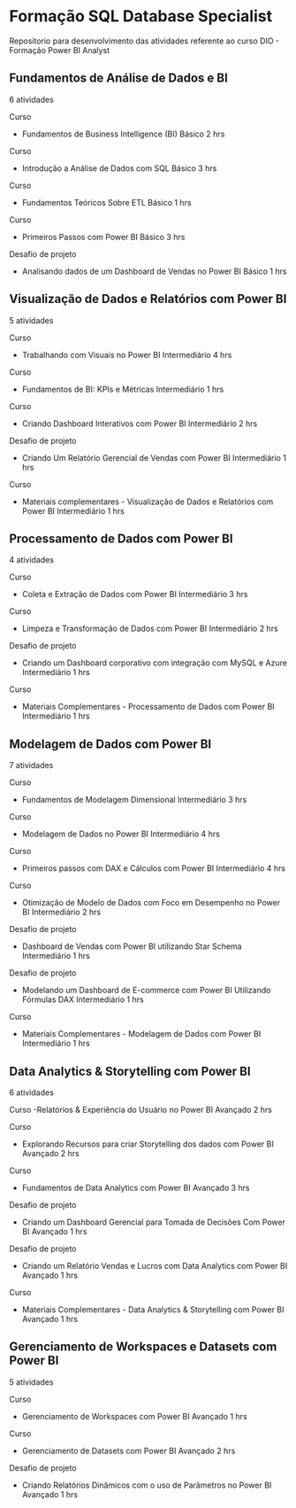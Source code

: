 # Formação SQL Database Specialist
Repositorio para desenvolvimento das atividades referente ao curso DIO - Formação Power BI Analyst

## Fundamentos de Análise de Dados e BI
6 atividades

Curso
- Fundamentos de Business Intelligence (BI)
Básico
2 hrs

Curso
- Introdução a Análise de Dados com SQL
Básico
3 hrs

Curso
- Fundamentos Teóricos Sobre ETL
Básico
1 hrs

Curso
- Primeiros Passos com Power BI
Básico
3 hrs

Desafio de projeto
- Analisando dados de um Dashboard de Vendas no Power BI
Básico
1 hrs

## Visualização de Dados e Relatórios com Power BI
5 atividades

Curso
- Trabalhando com Visuais no Power BI
Intermediário
4 hrs

Curso
- Fundamentos de BI: KPIs e Métricas
Intermediário
1 hrs

Curso
- Criando Dashboard Interativos com Power BI
Intermediário
2 hrs

Desafio de projeto
- Criando Um Relatório Gerencial de Vendas com Power BI
Intermediário
1 hrs

Curso
- Materiais complementares - Visualização de Dados e Relatórios com Power BI
Intermediário
1 hrs

## Processamento de Dados com Power BI
4 atividades

Curso
- Coleta e Extração de Dados com Power BI
Intermediário
3 hrs

Curso
- Limpeza e Transformação de Dados com Power BI
Intermediário
2 hrs

Desafio de projeto
- Criando um Dashboard corporativo com integração com MySQL e Azure
Intermediário
1 hrs

Curso
- Materiais Complementares - Processamento de Dados com Power BI
Intermediário
1 hrs

## Modelagem de Dados com Power BI
7 atividades

Curso
- Fundamentos de Modelagem Dimensional
Intermediário
3 hrs

Curso
- Modelagem de Dados no Power BI
Intermediário
4 hrs

Curso
- Primeiros passos com DAX e Cálculos com Power BI
Intermediário
4 hrs

Curso
- Otimização de Modelo de Dados com Foco em Desempenho no Power BI
Intermediário
2 hrs

Desafio de projeto
- Dashboard de Vendas com Power BI utilizando Star Schema
Intermediário
1 hrs

Desafio de projeto
- Modelando um Dashboard de E-commerce com Power BI Utilizando Fórmulas DAX
Intermediário
1 hrs

Curso
- Materiais Complementares - Modelagem de Dados com Power BI
Intermediário
1 hrs

## Data Analytics & Storytelling com Power BI
6 atividades

Curso
-Relatórios & Experiência do Usuário no Power BI
Avançado
2 hrs

Curso
- Explorando Recursos para criar Storytelling dos dados com Power BI
Avançado
2 hrs

Curso
- Fundamentos de Data Analytics com Power BI
Avançado
3 hrs

Desafio de projeto
- Criando um Dashboard Gerencial para Tomada de Decisões Com Power BI
Avançado
1 hrs

Desafio de projeto
- Criando um Relatório Vendas e Lucros com Data Analytics com Power BI
Avançado
1 hrs

Curso
- Materiais Complementares - Data Analytics & Storytelling com Power BI
Avançado
1 hrs

## Gerenciamento de Workspaces e Datasets com Power BI
5 atividades

Curso
- Gerenciamento de Workspaces com Power BI
Avançado
1 hrs

Curso
- Gerenciamento de Datasets com Power BI
Avançado
2 hrs

Desafio de projeto
- Criando Relatórios Dinâmicos com o uso de Parâmetros no Power BI
Avançado
1 hrs

